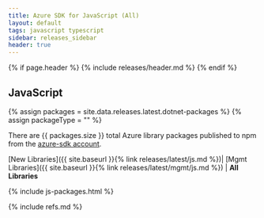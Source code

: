 ```yaml
---
title: Azure SDK for JavaScript (All)
layout: default
tags: javascript typescript
sidebar: releases_sidebar
header: true
---
```

{% if page.header %}
{% include releases/header.md %}
{% endif %}

## JavaScript

{% assign packages = site.data.releases.latest.dotnet-packages %}
{% assign packageType = "" %}

There are {{ packages.size }} total Azure library packages published to npm from the [azure-sdk account](https://www.npmjs.com/~azure-sdk).

[New Libraries]({{ site.baseurl }}{% link releases/latest/js.md %})| [Mgmt Libraries]({{ site.baseurl }}{% link releases/latest/mgmt/js.md %}) | **All Libraries**

{% include js-packages.html %}

{% include refs.md %}
